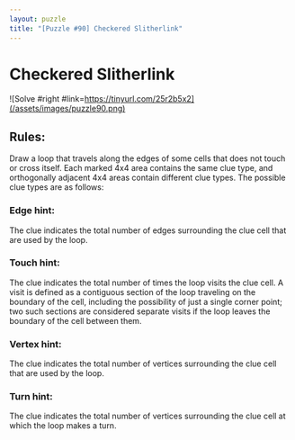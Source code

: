 ```yaml
---
layout: puzzle
title: "[Puzzle #90] Checkered Slitherlink"
---
```


# Checkered Slitherlink

![Solve #right #link=https://tinyurl.com/25r2b5x2](/assets/images/puzzle90.png)

## Rules:

Draw a loop that travels along the edges of some cells that does not touch or cross itself. Each marked 4x4 area contains the same clue type, and orthogonally adjacent 4x4 areas contain different clue types. The possible clue types are as follows:

### Edge hint: 
The clue indicates the total number of edges surrounding the clue cell that are used by the loop.

### Touch hint: 
The clue indicates the total number of times the loop visits the clue cell. A visit is defined as a contiguous section of the loop traveling on the boundary of the cell, including the possibility of just a single corner point; two such sections are considered separate visits if the loop leaves the boundary of the cell between them.

### Vertex hint: 
The clue indicates the total number of vertices surrounding the clue cell that are used by the loop.

### Turn hint: 
The clue indicates the total number of vertices surrounding the clue cell at which the loop makes a turn. 